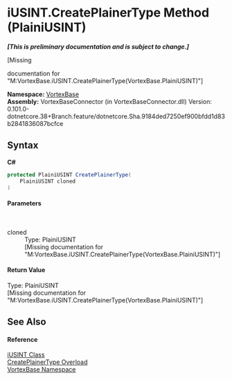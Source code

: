 # iUSINT.CreatePlainerType Method (PlainiUSINT)
 _**\[This is preliminary documentation and is subject to change.\]**_

\[Missing <summary> documentation for "M:VortexBase.iUSINT.CreatePlainerType(VortexBase.PlainiUSINT)"\]

**Namespace:**&nbsp;<a href="N_VortexBase.md">VortexBase</a><br />**Assembly:**&nbsp;VortexBaseConnector (in VortexBaseConnector.dll) Version: 0.101.0-dotnetcore.38+Branch.feature/dotnetcore.Sha.9184ded7250ef900bfdd1d83b2841836087bcfce

## Syntax

**C#**<br />
``` C#
protected PlainiUSINT CreatePlainerType(
	PlainiUSINT cloned
)
```


#### Parameters
&nbsp;<dl><dt>cloned</dt><dd>Type: PlainiUSINT<br />\[Missing <param name="cloned"/> documentation for "M:VortexBase.iUSINT.CreatePlainerType(VortexBase.PlainiUSINT)"\]</dd></dl>

#### Return Value
Type: PlainiUSINT<br />\[Missing <returns> documentation for "M:VortexBase.iUSINT.CreatePlainerType(VortexBase.PlainiUSINT)"\]

## See Also


#### Reference
<a href="T_VortexBase_iUSINT.md">iUSINT Class</a><br /><a href="Overload_VortexBase_iUSINT_CreatePlainerType.md">CreatePlainerType Overload</a><br /><a href="N_VortexBase.md">VortexBase Namespace</a><br />
